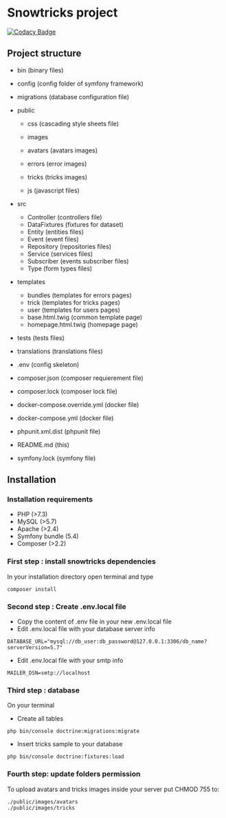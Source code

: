 # Snowtricks project
[![Codacy Badge](https://app.codacy.com/project/badge/Grade/3e9cf9664fef484cb603eba79e070462)](https://www.codacy.com/gh/Monsapps/snowtricks/dashboard?utm_source=github.com&amp;utm_medium=referral&amp;utm_content=Monsapps/snowtricks&amp;utm_campaign=Badge_Grade)

## Project structure

*   bin (binary files)
*   config (config folder of symfony framework)
*   migrations (database configuration file)
*   public

    *   css (cascading style sheets file)
    *   images
    
     *   avatars (avatars images)
     *   errors (error images)
     *   tricks (tricks images)
    
    *   js (javascript files)

*   src

    *   Controller (controllers file)
    *   DataFixtures (fixtures for dataset)
    *   Entity (entities files)
    *   Event (event files)
    *   Repository (repositories files)
    *   Service (services files)
    *   Subscriber (events subscriber files)
    *   Type (form types files)

*   templates

    *   bundles (templates for errors pages)
    *   trick (templates for tricks pages)
    *   user (templates for users pages)
    *   base.html.twig (common template page)
    *   homepage.html.twig (homepage page)

*   tests (tests files)
*   translations (translations files)
*   .env (config skeleton)
*   composer.json (composer requierement file)
*   composer.lock (composer lock file)
*   docker-compose.override.yml (docker file)
*   docker-compose.yml (docker file)
*   phpunit.xml.dist (phpunit file)
*   README.md (this)
*   symfony.lock (symfony file)

## Installation

### Installation requirements
-   PHP (>7.3)
-   MySQL (>5.7)
-   Apache (>2.4)
-   Symfony bundle (5.4)
-   Composer (>2.2)

### First step : install snowtricks dependencies
In your installation directory open terminal and type
```text
composer install
```

### Second step : Create .env.local file
-   Copy the content of .env file in your new .env.local file
-   Edit .env.local file with your database server info
```text
DATABASE_URL="mysql://db_user:db_password@127.0.0.1:3306/db_name?serverVersion=5.7"
```
-   Edit .env.local file with your smtp info
```text
MAILER_DSN=smtp://localhost
```

### Third step : database
On your terminal
-   Create all tables
```text
php bin/console doctrine:migrations:migrate
```
-   Insert tricks sample to your database
```text
php bin/console doctrine:fixtures:load
```

### Fourth step: update folders permission
To upload avatars and tricks images inside your server put CHMOD 755 to:
```text
./public/images/avatars
./public/images/tricks
```
